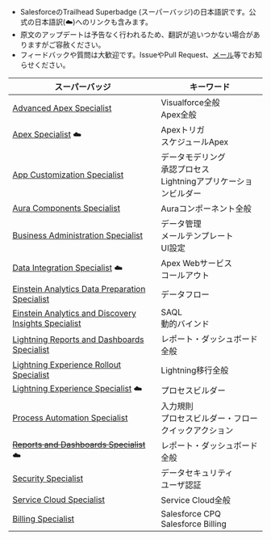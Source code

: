* SalesforceのTrailhead Superbadge (スーパーバッジ)の日本語訳です。公式の日本語訳(☁️)へのリンクも含みます。
* 原文のアップデートは予告なく行われるため、翻訳が追いつかない場合がありますがご容赦ください。
* フィードバックや質問は大歓迎です。IssueやPull Request、[メール](mailto:shun.kosaka.102@gmail.com)等でお知らせください。

| スーパーバッジ | キーワード |
|-|-|
| [Advanced Apex Specialist](src/advanced-apex-specialist/advanced-apex-specialist.md)  | Visualforce全般<br>Apex全般|
| [Apex Specialist](https://developer.salesforce.com/jpblogs/2018/05/apex_specialist_superbadge/) ☁️ | Apexトリガ<br>スケジュールApex|
| [App Customization Specialist](src/app-customization-specialist/app-customization-specialist.md) | データモデリング<br>承認プロセス<br>Lightningアプリケーションビルダー|
| [Aura Components Specialist](src/aura-components-specialist/aura-components-specialist.md) | Auraコンポーネント全般 |
| [Business Administration Specialist](src/business-administration-specialist/business-administration-specialist.md) | データ管理<br>メールテンプレート<br>UI設定|
| [Data Integration Specialist](https://developer.salesforce.com/jpblogs/2018/06/data_integration_superbadge/) ☁️ | Apex Webサービス<br>コールアウト|
| [Einstein Analytics Data Preparation Specialist](src/analytics-integration-specialist/analytics-integration-specialist.md) | データフロー|
| [Einstein Analytics and Discovery Insights Specialist](src/analytics-insights-specialist/analytics-insights-specialist.md)| SAQL<br>動的バインド|
| [Lightning Reports and Dashboards Specialist](src/lex-reports-dashboards-specialist/lex-reports-dashboards-specialist.md) | レポート・ダッシュボード全般|
| [Lightning Experience Rollout Specialist](src/lex-rollout-specialist/lex-rollout-specialist.md) | Lightning移行全般|
| [Lightning Experience Specialist](https://developer.salesforce.com/jpblogs/2018/10/lex_specialist_superbadge/) ☁️ | プロセスビルダー|
| [Process Automation Specialist](src/process-automation-specialist/process-automation-specialist.md) | 入力規則<br>プロセスビルダー・フロー<br>クイックアクション|
| ~~[Reports and Dashboards Specialist](https://developer.salesforce.com/jpblogs/2018/04/reports_and_dashboards_superbadge/)~~ ☁️ | レポート・ダッシュボード全般|
| [Security Specialist](src/security-specialist/security-specialist.md) | データセキュリティ<br>ユーザ認証|
| [Service Cloud Specialist](src/service-cloud-admin-specialist/service-cloud-admin-specialist.md) | Service Cloud全般|
| [Billing Specialist](src/billing-specialist/billing-specialist.md)| Salesforce CPQ<br>Salesforce Billing|
